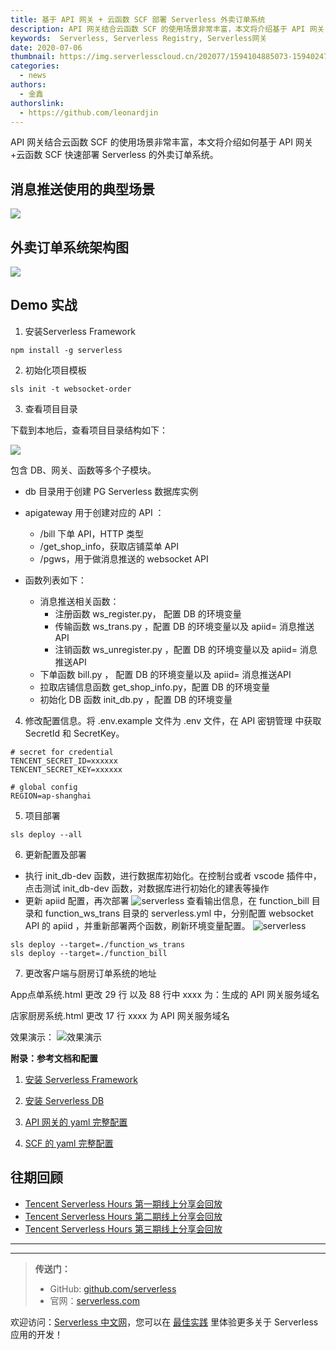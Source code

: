 ```yaml
---
title: 基于 API 网关 + 云函数 SCF 部署 Serverless 外卖订单系统 
description: API 网关结合云函数 SCF 的使用场景非常丰富，本文将介绍基于 API 网关 + 云函数 SCF 部署 Serverless 的外卖订单系统。
keywords:  Serverless, Serverless Registry, Serverless网关
date: 2020-07-06
thumbnail: https://img.serverlesscloud.cn/202077/1594104885073-1594024750794-%E4%BC%81%E4%B8%9A%E5%BE%AE%E4%BF%A1%E6%88%AA%E5%9B%BE_15940247379968.jpg
categories: 
  - news
authors: 
  - 金鑫
authorslink: 
  - https://github.com/leonardjin
---
```



API 网关结合云函数 SCF 的使用场景非常丰富，本文将介绍如何基于 API 网关+云函数 SCF 快速部署 Serverless 的外卖订单系统。

## 消息推送使用的典型场景

![](https://img.serverlesscloud.cn/202076/1594024023960-0%5B1%5D%20%285%29.png)

## 外卖订单系统架构图

![](https://img.serverlesscloud.cn/202076/1594024023933-0%5B1%5D%20%285%29.png)

## Demo 实战

1. 安装Serverless Framework

```
npm install -g serverless
```

2. 初始化项目模板

```
sls init -t websocket-order
```

3. 查看项目目录

下载到本地后，查看项目目录结构如下：

![](https://img.serverlesscloud.cn/202076/1594024023722-0%5B1%5D%20%285%29.png)
    
包含 DB、网关、函数等多个子模块。
    
- db 目录用于创建 PG Serverless 数据库实例
- apigateway 用于创建对应的 API ：
    - /bill  下单 API，HTTP 类型
    - /get_shop_info，获取店铺菜单 API
    - /pgws，用于做消息推送的 websocket API
    
- 函数列表如下：
    - 消息推送相关函数：
        - 注册函数  ws_register.py， 配置 DB 的环境变量
        - 传输函数  ws_trans.py ，配置 DB 的环境变量以及 apiid= 消息推送API
        - 注销函数  ws_unregister.py ，配置 DB 的环境变量以及 apiid= 消息推送API
    - 下单函数  bill.py ，    配置 DB 的环境变量以及 apiid= 消息推送API
    - 拉取店铺信息函数  get_shop_info.py，配置 DB 的环境变量
    - 初始化 DB 函数 init_db.py ，配置 DB 的环境变量

4. 修改配置信息。将 .env.example 文件为 .env 文件，在 API 密钥管理 中获取 SecretId 和 SecretKey。

```
# secret for credential
TENCENT_SECRET_ID=xxxxxx
TENCENT_SECRET_KEY=xxxxxx

# global config
REGION=ap-shanghai
```

5. 项目部署

```
sls deploy --all
```

6. 更新配置及部署
  - 执行 init_db-dev 函数，进行数据库初始化。在控制台或者 vscode 插件中，点击测试 init_db-dev 函数，对数据库进行初始化的建表等操作
  - 更新 apiid 配置，再次部署
  ![serverless](https://img.serverlesscloud.cn/202076/1594024023605-0%5B1%5D%20%285%29.png)
  查看输出信息，在 function_bill 目录和 function_ws_trans 目录的 serverless.yml 中，分别配置 websocket API 的 apiid ，并重新部署两个函数，刷新环境变量配置。
  ![serverless](https://img.serverlesscloud.cn/202076/1594024024246-0%5B1%5D%20%285%29.png)
    
  ```
  sls deploy --target=./function_ws_trans 
  sls deploy --target=./function_bill
  ```

7. 更改客户端与厨房订单系统的地址

  App点单系统.html 更改 29 行 以及 88 行中 xxxx 为：生成的 API 网关服务域名
    
  店家厨房系统.html 更改 17 行 xxxx 为 API 网关服务域名
    
  效果演示：
  ![效果演示](https://img.serverlesscloud.cn/202076/1594024024216-0%5B1%5D%20%285%29.png)

**附录：参考文档和配置**

1. [安装 Serverless Framework](https://cloud.tencent.com/document/product/583/44753)

2. [安装 Serverless DB](https://cloud.tencent.com/document/product/1154/45447)

3. [API 网关的 yaml 完整配置](https://github.com/serverless-components/tencent-apigateway/blob/master/docs/configure.md)

4. [SCF 的 yaml 完整配置](https://github.com/serverless-components/tencent-scf/blob/master/docs/configure.md)

## 往期回顾

- [Tencent Serverless Hours 第一期线上分享会回放](https://cloud.tencent.com/edu/learning/live-2437)
- [Tencent Serverless Hours 第二期线上分享会回放](https://cloud.tencent.com/edu/learning/live-2480)
- [Tencent Serverless Hours 第三期线上分享会回放](https://cloud.tencent.com/edu/learning/live-2564)


---
<div id='scf-deploy-iframe-or-md'></div>

---

> **传送门：**
> - GitHub: [github.com/serverless](https://github.com/serverless/serverless/blob/master/README_CN.md)
> - 官网：[serverless.com](https://serverless.com/)

欢迎访问：[Serverless 中文网](https://serverlesscloud.cn/)，您可以在 [最佳实践](https://serverlesscloud.cn/best-practice) 里体验更多关于 Serverless 应用的开发！
